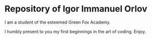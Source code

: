 # Repository of Igor Immanuel Orlov 
I am a student of the esteemed Green Fox Academy.

I humbly present to you my first beginnings in the art of coding.
Enjoy.
